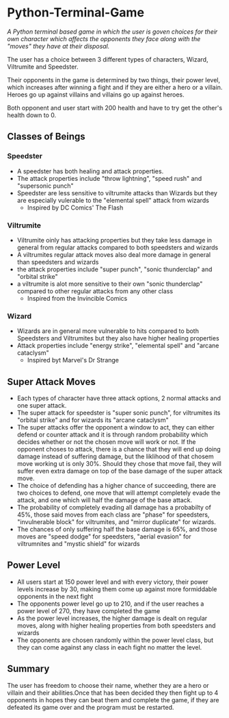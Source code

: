 # Python-Terminal-Game
*A Python terminal based game in which the user is goven choices for their own character which affects the opponents they face along with the "moves" they have at their disposal.*


The user has a choice between 3 different types of characters, Wizard, Viltrumite and Speedster.

Their opponents in the game is determined by two things, their power level, which increases after winning a fight and if they are either a hero or a villain. Heroes go up against villains and villains go up against heroes.

Both opponent and user start with 200 health and have to try get the other's health down to 0.

## Classes of Beings
### Speedster
- A speedster has both healing and attack properties.
- The attack properties include "throw lightning", "speed rush" and "supersonic punch"
- Speedster are less sensitive to viltrumite attacks than Wizards but they are especially vulerable to the "elemental spell" attack from wizards
  - Inspired by DC Comics' The Flash

### Viltrumite
- Viltrumite oinly has attacking properties but they take less damage in general from regular attacks compared to both speedsters and wizards
- A viltrumites regular attack moves also deal more damage in general than speedsters and wizards
- the attack properties include "super punch", "sonic thunderclap" and "orbital strike"
- a viltrumite is alot more sensitive to their own "sonic thunderclap" compared to other regular attacks from any other class
  - Inspired from the Invincible Comics

### Wizard
- Wizards are in general more vulnerable to hits compared to both Speedsters and Viltrumites but they also have higher healing properties
- Attack properties include "energy strike", "elemental spell" and "arcane cataclysm"
  - Inspired byt Marvel's Dr Strange


## Super Attack Moves
- Each types of character have three attack options, 2 normal attacks and one super attack.
- The super attack for speedster is "super sonic punch", for viltrumites its "orbital strike" and for wizards its "arcane cataclysm"
- The super attacks offer the opponent a window to act, they can either defend or counter attack and it is through random probability which decides whether or not the chosen move will work or not. If the opponent choses to attack, there is a chance that they will end up doing damage instead of suffering damage, but the liklihood of that chosem move working ut is only 30%. Should they chose that move fail, they will suffer even extra damage on top of the base damage of the super attack move.
- The choice of defending has a higher chance of succeeding, there are two choices to defend, one move that will attempt completely evade the attack, and one which will half the damage of the base attack.
- The probability of completely evading all damage has a probabilty of 45%, those said moves from each class are "phase" for speedsters, "invulnerable block" for viltrumites, and "mirror duplicate" for wizards.
- The chances of only suffering half the base damage is 65%, and those moves are "speed dodge" for speedsters, "aerial evasion" for viltrumnites and "mystic shield" for wizards  


## Power Level
- All users start at 150 power level and with every victory, their power levels increase by 30, making them come up against more formiddable opponents in the next fight
- The opponents power level go up to 210, and if the user reaches a power level of 270, they have completed the game
- As the power level increases, the higher damage is dealt on regular moves, along with higher healing properties from both speedsters and wizards 
- The opponents are chosen randomly within the power level class, but they can come against any class in each fight no matter the level. 


## Summary
The user has freedom to choose their name, whether they are a hero or villain and their abilities.Once that has been decided they then fight up to 4 opponents in hopes they can beat them and complete the game, if they are defeated its game over and the program must be restarted.
